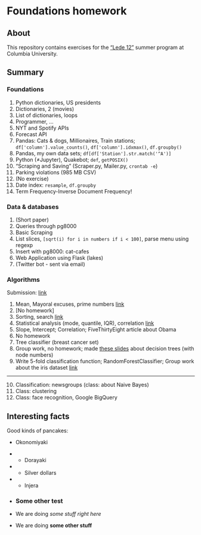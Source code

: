# Foundations homework

## About

This repository contains exercises for the [“Lede 12”](https://github.com/ledeprogram/) summer program at Columbia University.

## Summary

### Foundations

1. Python dictionaries, US presidents
2. Dictionaries, 2 (movies)
3. List of dictionaries, loops
4. Programmer, ...
5. NYT and Spotify APIs
6. Forecast API
7. Pandas: Cats & dogs, Millionaires, Train stations; `df['column'].value_counts()`, `df['column'].idxmax()`, `df.groupby()`
8. Pandas, my own data sets; `df[df['Station'].str.match('^A')]`
9. Python (≠Jupyter), Quakebot; `def`, `getPOSIX()`
10. “Scraping and Saving” (Scraper.py, Mailer.py, `crontab -e`)
11. Parking violations (985 MB CSV)
12. (No exercise)
13. Date index: `resample`, `df.groupby`
14. Term Frequency-Inverse Document Frequency!

### Data & databases

1. (Short paper)
2. Queries through pg8000
3. Basic Scraping
4. List slices, `[sqrt(i) for i in numbers if i < 100]`, parse menu using regexp
5. Insert with pg8000: cat-cafes
6. Web Application using Flask (lakes)
7. (Twitter bot - sent via email)

### Algorithms

Submission: [link](http://ledeprogram.github.io/algorithms/tutorials/github_submit.html#5)

1. Mean, Mayoral excuses, prime numbers [link](http://ledeprogram.github.io/algorithms/class1/#108)
2. [No homework]
3. Sorting, search [link](http://ledeprogram.github.io/algorithms/class2/#149)
4. Statistical analysis (mode, quantile, IQR), correlation [link](http://ledeprogram.github.io/algorithms/class4/#132)
5. Slope, Intercept; Correlation; FiveThirtyEight article about Obama
6. No homework
7. Tree classifier (breast cancer set)
8. Group work, no homework; made [these slides](https://github.com/palrogg/algorithms/blob/gh-pages/class8/decision_trees.html) about decision trees (with node numbers)
9. Write 5-fold classification function; RandomForestClassifier; Group work about the iris dataset [link](https://github.com/palrogg/algorithms/blob/gh-pages/class9/mercy_olaya_paul_shannon_do_together_9.ipynb)
---
10. Classification: newsgroups (class: about Naive Bayes)
11. Class: clustering
12. Class: face recognition, Google BigQuery



## Interesting facts

Good kinds of pancakes:
* Okonomiyaki
* * Dorayaki
* * Silver dollars
* * Injera

* ### Some other test
* We are doing *some stuff right here*
* We are doing **some other stuff**
